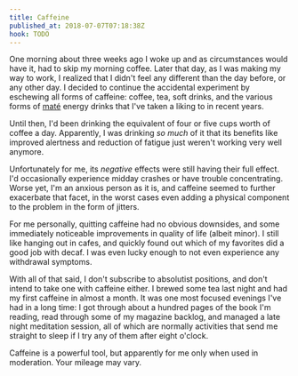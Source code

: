 ```yaml
---
title: Caffeine
published_at: 2018-07-07T07:18:38Z
hook: TODO
---
```


One morning about three weeks ago I woke up and as
circumstances would have it, had to skip my morning coffee.
Later that day, as I was making my way to work, I realized
that I didn't feel any different than the day before, or
any other day. I decided to continue the accidental
experiment by eschewing all forms of caffeine: coffee, tea,
soft drinks, and the various forms of [maté][mate] energy
drinks that I've taken a liking to in recent years.

Until then, I'd been drinking the equivalent of four or
five cups worth of coffee a day. Apparently, I was drinking
_so much_ of it that its benefits like improved alertness
and reduction of fatigue just weren't working very well
anymore.

Unfortunately for me, its _negative_ effects were still
having their full effect. I'd occasionally experience
midday crashes or have trouble concentrating. Worse yet,
I'm an anxious person as it is, and caffeine seemed to
further exacerbate that facet, in the worst cases even
adding a physical component to the problem in the form of
jitters.

For me personally, quitting caffeine had no obvious
downsides, and some immediately noticeable improvements
in quality of life (albeit minor). I still like hanging out
in cafes, and quickly found out which of my favorites did a
good job with decaf. I was even lucky enough to not even
experience any withdrawal symptoms.

With all of that said, I don't subscribe to absolutist
positions, and don't intend to take one with caffeine
either. I brewed some tea last night and had my first
caffeine in almost a month. It was one most focused
evenings I've had in a long time: I got through about a
hundred pages of the book I'm reading, read through some of
my magazine backlog, and managed a late night meditation
session, all of which are normally activities that send me
straight to sleep if I try any of them after eight o'clock.

Caffeine is a powerful tool, but apparently for me only
when used in moderation. Your mileage may vary.

[mate]: https://en.wikipedia.org/wiki/Mate_(drink)
